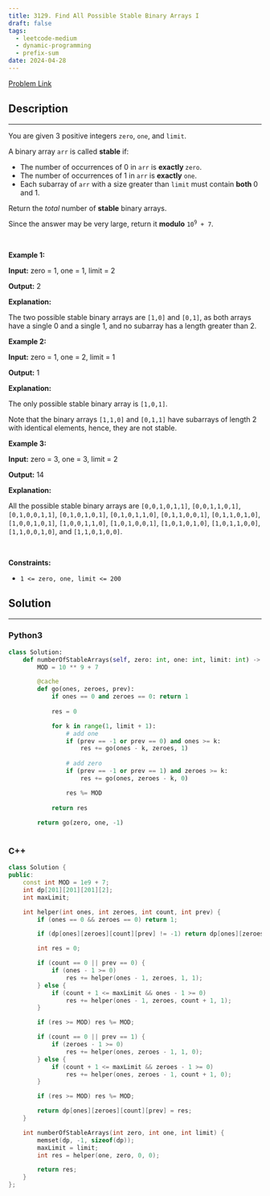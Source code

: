 ```yaml
---
title: 3129. Find All Possible Stable Binary Arrays I
draft: false
tags: 
  - leetcode-medium
  - dynamic-programming
  - prefix-sum
date: 2024-04-28
---
```


[Problem Link](https://leetcode.com/problems/find-all-possible-stable-binary-arrays-i/)

## Description

---
<p>You are given 3 positive integers <code>zero</code>, <code>one</code>, and <code>limit</code>.</p>

<p>A <span data-keyword="binary-array">binary array</span> <code>arr</code> is called <strong>stable</strong> if:</p>

<ul>
	<li>The number of occurrences of 0 in <code>arr</code> is <strong>exactly </strong><code>zero</code>.</li>
	<li>The number of occurrences of 1 in <code>arr</code> is <strong>exactly</strong> <code>one</code>.</li>
	<li>Each <span data-keyword="subarray-nonempty">subarray</span> of <code>arr</code> with a size greater than <code>limit</code> must contain <strong>both </strong>0 and 1.</li>
</ul>

<p>Return the <em>total</em> number of <strong>stable</strong> binary arrays.</p>

<p>Since the answer may be very large, return it <strong>modulo</strong> <code>10<sup>9</sup> + 7</code>.</p>

<p>&nbsp;</p>
<p><strong class="example">Example 1:</strong></p>

<div class="example-block">
<p><strong>Input:</strong> <span class="example-io">zero = 1, one = 1, limit = 2</span></p>

<p><strong>Output:</strong> <span class="example-io">2</span></p>

<p><strong>Explanation:</strong></p>

<p>The two possible stable binary arrays are <code>[1,0]</code> and <code>[0,1]</code>, as both arrays have a single 0 and a single 1, and no subarray has a length greater than 2.</p>
</div>

<p><strong class="example">Example 2:</strong></p>

<div class="example-block">
<p><strong>Input:</strong> <span class="example-io">zero = 1, one = 2, limit = 1</span></p>

<p><strong>Output:</strong> <span class="example-io">1</span></p>

<p><strong>Explanation:</strong></p>

<p>The only possible stable binary array is <code>[1,0,1]</code>.</p>

<p>Note that the binary arrays <code>[1,1,0]</code> and <code>[0,1,1]</code> have subarrays of length 2 with identical elements, hence, they are not stable.</p>
</div>

<p><strong class="example">Example 3:</strong></p>

<div class="example-block">
<p><strong>Input:</strong> <span class="example-io">zero = 3, one = 3, limit = 2</span></p>

<p><strong>Output:</strong> <span class="example-io">14</span></p>

<p><strong>Explanation:</strong></p>

<p>All the possible stable binary arrays are <code>[0,0,1,0,1,1]</code>, <code>[0,0,1,1,0,1]</code>, <code>[0,1,0,0,1,1]</code>, <code>[0,1,0,1,0,1]</code>, <code>[0,1,0,1,1,0]</code>, <code>[0,1,1,0,0,1]</code>, <code>[0,1,1,0,1,0]</code>, <code>[1,0,0,1,0,1]</code>, <code>[1,0,0,1,1,0]</code>, <code>[1,0,1,0,0,1]</code>, <code>[1,0,1,0,1,0]</code>, <code>[1,0,1,1,0,0]</code>, <code>[1,1,0,0,1,0]</code>, and <code>[1,1,0,1,0,0]</code>.</p>
</div>

<p>&nbsp;</p>
<p><strong>Constraints:</strong></p>

<ul>
	<li><code>1 &lt;= zero, one, limit &lt;= 200</code></li>
</ul>


## Solution

---
### Python3
``` py title='find-all-possible-stable-binary-arrays-i'
class Solution:
    def numberOfStableArrays(self, zero: int, one: int, limit: int) -> int:
        MOD = 10 ** 9 + 7

        @cache
        def go(ones, zeroes, prev):
            if ones == 0 and zeroes == 0: return 1
            
            res = 0

            for k in range(1, limit + 1):
                # add one
                if (prev == -1 or prev == 0) and ones >= k:
                    res += go(ones - k, zeroes, 1)
                
                # add zero
                if (prev == -1 or prev == 1) and zeroes >= k:
                    res += go(ones, zeroes - k, 0)

                res %= MOD
                
            return res
        
        return go(zero, one, -1)
                
```
### C++
``` cpp title='find-all-possible-stable-binary-arrays-i'
class Solution {
public:
    const int MOD = 1e9 + 7;
    int dp[201][201][201][2];
    int maxLimit;

    int helper(int ones, int zeroes, int count, int prev) {
        if (ones == 0 && zeroes == 0) return 1;

        if (dp[ones][zeroes][count][prev] != -1) return dp[ones][zeroes][count][prev];

        int res = 0;

        if (count == 0 || prev == 0) {
            if (ones - 1 >= 0) 
                res += helper(ones - 1, zeroes, 1, 1);
        } else {
            if (count + 1 <= maxLimit && ones - 1 >= 0)
                res += helper(ones - 1, zeroes, count + 1, 1);
        }

        if (res >= MOD) res %= MOD;

        if (count == 0 || prev == 1) {
            if (zeroes - 1 >= 0) 
                res += helper(ones, zeroes - 1, 1, 0);
        } else {
            if (count + 1 <= maxLimit && zeroes - 1 >= 0)
                res += helper(ones, zeroes - 1, count + 1, 0);
        }

        if (res >= MOD) res %= MOD;

        return dp[ones][zeroes][count][prev] = res;
    }

    int numberOfStableArrays(int zero, int one, int limit) {
        memset(dp, -1, sizeof(dp));
        maxLimit = limit;
        int res = helper(one, zero, 0, 0);

        return res;
    }
};
```

